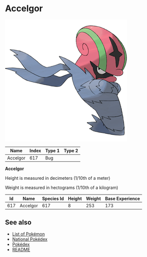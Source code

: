 # Accelgor


![Accelgor](images/617.png)

| **Name** | **Index** | **Type 1** | **Type 2** |
|----|----|----|----|
| Accelgor | 617 | Bug  |  |

**Accelgor** 


Height is measured in decimeters (1/10th of a meter)

Weight is measured in hectograms (1/10th of a kilogram)

| **Id** | **Name** | **Species Id** | **Height** | **Weight** | **Base Experience** |
|--------|----------|----------------|------------|------------|---------------------|
| 617 | Accelgor | 617 | 8 | 253 | 173 |


## See also

- [List of Pokémon](../pokemon.md)
- [National Pokédex](../national_pokedex.md)
- [Pokédex](../pokedex.md)
- [README](../README.md)
